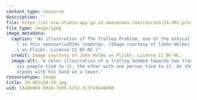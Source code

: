 ```yaml
---
content_type: resource
description: ''
file: https://ol-ocw-studio-app-qa.s3.amazonaws.com/courses/24-401-proseminar-in-philosophy-ii-spring-2020/18a8b9b40d107e9557523c3fa5b4609d_24-401s20-th.jpg
file_type: image/jpeg
image_metadata:
  caption: "An illustration of The Trolley Problem, one of the ethical dilemmas explored\
    \ in this seminar\u2019s readings. (Image courtesy of [John Holbo](https://www.flickr.com/photos/jholbo/5022382134/in/photolist-8DKUU6-HzUxin-8DP2eq-8DKUYH-bGug6-5fViWF-6P8NbN-5y95xY-nUSSt8-nAB2F3-7D7qUR-ymkKcB-ymfSE1-xFQ5pY-ymkJBP-ymkK4F-KMgsFh-yBTG8E-ymkJdx-xFQ5Lu-yDAPyn-xFQ5y5-XsUbQ7-XsUckq-XsUc8m-obzj9w-XsUE5C-5nBTX-hQy6j-7eoSjY-SQVDdU-2UKDbW)\
    \ on Flickr. License CC BY-NC.)"
  credit: Image courtesy of John Holbo on Flickr. License CC BY-NC.
  image-alt: 'A color illustration of a trolley headed towards two tracks: one with
    six people tied to it, the other with one person tied to it. On the side, a man
    stands with his hand on a lever.'
resourcetype: Image
title: 24-401s20-th.jpg
uid: 18a8b9b4-0d10-7e95-5752-3c3fa5b4609d
---
```

